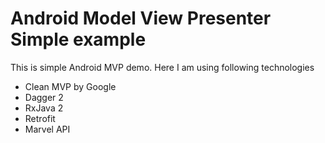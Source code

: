 # Android Model View Presenter Simple example
This is simple Android MVP demo. Here I am using following technologies
- Clean MVP by Google
- Dagger 2
- RxJava 2
- Retrofit
- Marvel API
